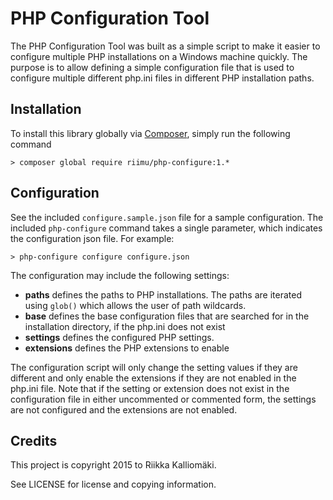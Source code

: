# PHP Configuration Tool #

The PHP Configuration Tool was built as a simple script to make it easier to
configure multiple PHP installations on a Windows machine quickly. The purpose
is to allow defining a simple configuration file that is used to configure
multiple different php.ini files in different PHP installation paths.

## Installation ##

To install this library globally via [Composer](https://getcomposer.org), simply
run the following command

    > composer global require riimu/php-configure:1.*

## Configuration ##

See the included `configure.sample.json` file for a sample configuration. The
included `php-configure` command takes a single parameter, which indicates the
configuration json file. For example:

    > php-configure configure configure.json

The configuration may include the following settings:

 * **paths** defines the paths to PHP installations. The paths are iterated
   using `glob()` which allows the user of path wildcards.
 * **base** defines the base configuration files that are searched for in the
   installation directory, if the php.ini does not exist
 * **settings** defines the configured PHP settings.
 * **extensions** defines the PHP extensions to enable

The configuration script will only change the setting values if they are
different and only enable the extensions if they are not enabled in the php.ini
file. Note that if the setting or extension does not exist in the configuration
file in either uncommented or commented form, the settings are not configured
and the extensions are not enabled.

## Credits ##

This project is copyright 2015 to Riikka Kalliomäki.

See LICENSE for license and copying information.

